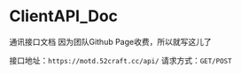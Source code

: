 # ClientAPI_Doc
通讯接口文档
因为团队Github Page收费，所以就写这儿了


接口地址：`https://motd.52craft.cc/api/`
请求方式：`GET/POST`
